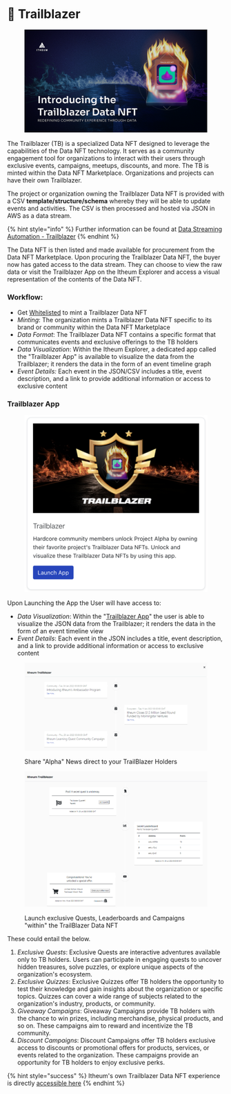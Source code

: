 # 🎏 Trailblazer

<figure><img src="../../.gitbook/assets/image (83).png" alt=""><figcaption></figcaption></figure>

The Trailblazer (TB) is a specialized Data NFT designed to leverage the capabilities of the Data NFT technology. It serves as a community engagement tool for organizations to interact with their users through exclusive events, campaigns, meetups, discounts, and more. The TB is minted within the Data NFT Marketplace. Organizations and projects can have their own Trailblazer.

The project or organization owning the Trailblazer Data NFT is provided with a CSV **template/structure/schema** whereby they will be able to update events and activities. The CSV is then processed and hosted via JSON in AWS as a data stream.

{% hint style="info" %}
Further information can be found at [Data Streaming Automation - Trailblazer](../../integrators/data-streams-guides/amazon-web-services-aws/storage-aws-s3/data-nft-streaming-automation-trailblazer.md)
{% endhint %}

The Data NFT is then listed and made available for procurement from the Data NFT Marketplace. Upon procuring the Trailblazer Data NFT, the buyer now has gated access to the data stream. They can choose to view the raw data or visit the Trailblazer App on the Itheum Explorer and access a visual representation of the contents of the Data NFT.

### Workflow:

* Get [Whitelisted](https://datadex.itheum.io/getwhitelisted) to mint a Trailblazer Data NFT
* _Minting_: The organization mints a Trailblazer Data NFT specific to its brand or community within the Data NFT Marketplace
* _Data Format_: The Trailblazer Data NFT contains a specific format that communicates events and exclusive offerings to the TB holders
* _Data Visualization_: Within the Itheum Explorer, a dedicated app called the "Trailblazer App" is available to visualize the data from the Trailblazer; it renders the data in the form of an event timeline graph
* _Event Details:_ Each event in the JSON/CSV includes a title, event description, and a link to provide additional information or access to exclusive content

### Trailblazer App

<figure><img src="../../.gitbook/assets/image (41).png" alt="" width="563"><figcaption></figcaption></figure>

Upon Launching the App the User will have access to:&#x20;

* _Data Visualization_: Within the "[Trailblazer App](https://explorer.itheum.io/project-trailblazer)" the user is able to visualize the JSON data from the Trailblazer; it renders the data in the form of an event timeline view
* _Event Details_: Each event in the JSON includes a title, event description, and a link to provide additional information or access to exclusive content

<figure><img src="../../.gitbook/assets/APPS.png" alt=""><figcaption><p>Share "Alpha" News direct to your TrailBlazer Holders</p></figcaption></figure>

<figure><img src="../../.gitbook/assets/image (42).png" alt=""><figcaption><p>Launch exclusive Quests, Leaderboards and Campaigns "within" the TrailBlazer Data NFT</p></figcaption></figure>

These could entail the below.

1. _Exclusive Quests_: Exclusive Quests are interactive adventures available only to TB holders. Users can participate in engaging quests to uncover hidden treasures, solve puzzles, or explore unique aspects of the organization's ecosystem.
2. _Exclusive Quizzes_: Exclusive Quizzes offer TB holders the opportunity to test their knowledge and gain insights about the organization or specific topics. Quizzes can cover a wide range of subjects related to the organization's industry, products, or community.
3. _Giveaway Campaigns_: Giveaway Campaigns provide TB holders with the chance to win prizes, including merchandise, physical products, and so on. These campaigns aim to reward and incentivize the TB community.
4. _Discount Campaigns_: Discount Campaigns offer TB holders exclusive access to discounts or promotional offers for products, services, or events related to the organization. These campaigns provide an opportunity for TB holders to enjoy exclusive perks.



{% hint style="success" %}
Itheum's own Trailblazer Data NFT experience is directly [accessible here](https://explorer.itheum.io/project-trailblazer)
{% endhint %}

